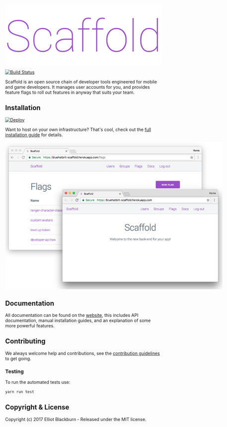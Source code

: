<img src="./submission-docs/branding/logo.png" alt="Scaffold" align="center">

[![Build Status](https://travis-ci.com/BlueHatbRit/scaffold.svg?token=uKQNYaxm8ezJxFzXFwrT&branch=master)](https://travis-ci.com/BlueHatbRit/scaffold)

Scaffold is an open source chain of developer tools engineered for mobile and game developers. It manages user accounts for you, and provides feature flags to roll out features in anyway that suits your team.

## Installation

[![Deploy](https://www.herokucdn.com/deploy/button.svg)](https://heroku.com/deploy?template=https://github.com/BlueHatbRit/scaffold/tree/master)

Want to host on your own infrastructure? That's cool, check out the [full installation guide](https://github.com/BlueHatbRit/scaffold/wiki/Installation) for details.

<center>
    <img src="./submission-docs/branding/screenshot.png" style="max-width: 700px;" alt="screenshot">
</center>

## Documentation

All documentation can be found on the [website](https://bluehatbrit.github.io/scaffold/), this includes API documentation, manual installation guides, and an explanation of some more powerful features.

## Contributing

We always welcome help and contributions, see the [contribution guidelines](./CONTRIBUTING.md) to get going.

### Testing

To run the automated tests use:

```bash
yarn run test
```

## Copyright & License

Copyright (c) 2017 Elliot Blackburn - Released under the MIT license.
